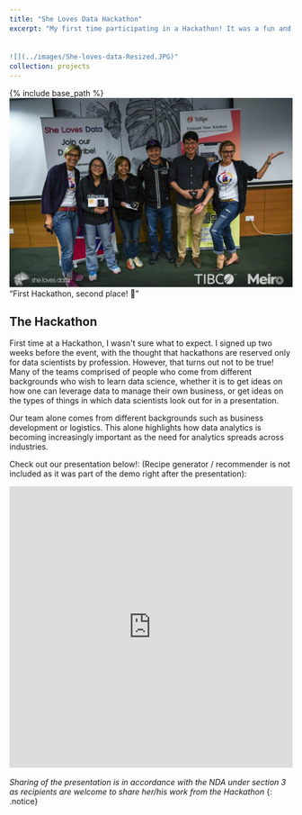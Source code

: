 ```yaml
---
title: "She Loves Data Hackathon"
excerpt: "My first time participating in a Hackathon! It was a fun and full of insight into what to look out for when analysing data. I learnt a lot from all of the presentations!


![](../images/She-loves-data-Resized.JPG)"
collection: projects
---
```


{% include base_path %}
![](/images/She-loves-data-1.jpg)
<q>First Hackathon, second place! 🥳</q>

The Hackathon
---
First time at a Hackathon, I wasn't sure what to expect. I signed up two weeks before the event, with the thought that hackathons are reserved only for data scientists by profession. However, that turns out not to be true! Many of the teams comprised of people who come from different backgrounds who wish to learn data science, whether it is to get ideas on how one can leverage data to manage their own business, or get ideas on the types of things in which data scientists look out for in a presentation.

Our team alone comes from different backgrounds such as business development or logistics. This alone highlights how data analytics is becoming increasingly important as the need for analytics spreads across industries.

Check out our presentation below!:
(Recipe generator / recommender is not included as it was part of the demo right after the presentation):
<style>
.responsive-wrap iframe{ max-width: 100%;}
</style>
<div class="responsive-wrap">
<iframe src="https://docs.google.com/presentation/d/e/2PACX-1vSP4DziC-Tva35M5V-cqYf48y-jn7WqnFLV0mRCV6YPEmT-nX4UfBQ8386rrJ6zfg/embed?start=false&loop=false&delayms=60000" frameborder="0" width="1365" height="500" allowfullscreen="true" mozallowfullscreen="true" webkitallowfullscreen="true"></iframe>
</div>

_Sharing of the presentation is in accordance with the NDA under section 3 as recipients are welcome to share her/his work from the Hackathon_ 
{: .notice}
